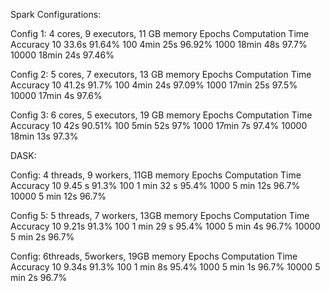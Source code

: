 Spark Configurations:

Config 1: 4 cores, 9 executors, 11 GB memory 
Epochs	Computation Time	Accuracy
10	      33.6s	            91.64%
100	      4min 25s	        96.92%
1000	    18min 48s	        97.7%
10000	    18min 24s	        97.46%


Config 2: 5 cores, 7 executors, 13 GB memory 
Epochs	Computation Time	Accuracy
10	      41.2s	            91.7%
100	      4min 24s	        97.09%
1000	    17min 25s	        97.5%
10000	    17min 4s	        97.6%

Config 3: 6 cores, 5 executors, 19 GB memory 
Epochs	Computation Time	Accuracy
10	      42s	              90.51%
100	      5min 52s	        97%
1000	    17min 7s	        97.4%
10000	    18min 13s	        97.3%


DASK: 

Config: 4 threads, 9 workers, 11GB memory 
Epochs	Computation Time	Accuracy
10	      9.45 s	           91.3%
100	      1 min 32 s	       95.4%
1000	    5 min 12s	         96.7%
10000	    5 min 12s	          96.7%


Config 5: 5 threads, 7 workers, 13GB memory 
Epochs	Computation Time	Accuracy
10	      9.21s	            91.3%
100	      1 min 29 s	      95.4%
1000	    5 min 4s	        96.7%
10000	    5 min 2s	        96.7%


Config: 6threads, 5workers, 19GB memory 
Epochs	Computation Time	Accuracy
10	      9.34s	            91.3%
100	      1 min 8s	        95.4%
1000	    5 min 1s	        96.7%
10000	    5 min 2s	        96.7%





